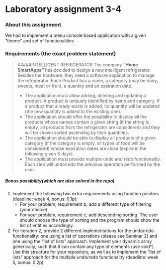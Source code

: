 # Laboratory assignment 3-4

### About this assignment


We had to implement a menu console based application with a given "theme" and set of functionalities
 


### Requirements (the exact problem statement)


>  #####INTELLIGENT REFRIGERATOR
>  The company **“Home SmartApps”** has decided to design a new intelligent
refrigerator. Besides the hardware, they need a software application to
manage the refrigerator. Each Product has a name, a category (may be
dairy, sweets, meat or fruit), a quantity and an expiration date. 
> * The application must allow adding, deleting and updating a
product. A product is uniquely identified by name and category. If a
product that already exists is added, its quantity will be updated (the new
quantity is added to the existing one).
> * The application should offer the possibility to display all the
products whose names contain a given string (if the string is empty, all products from the
refrigerator are considered) and they will be shown sorted ascending by their quantities.
> * The application should be able to display all products of a given category (if the category is
empty, all types of food will be considered) whose expiration dates are close (expire in the
following given X days)
> * The application must provide multiple undo and redo functionality. Each step will undo/redo the
previous operation performed by the user.


##### Bonus possibility(which are also solved in the repo)
 
1. Implement the following two extra requirements using function pointers (deadline:
week 4, bonus: 0.1p):
   * For your problem, requirement b, add a different type of filtering (your choice).
    * For your problem, requirement c, add descending sorting. The user should
choose the type of sorting and the program should show the list of entities
accordingly.
2. For iteration 2, provide 2 different implementations for the undo/redo functionality:
one using a list of operations (please see Seminar 2) and one using the “list of lists”
approach. Implement your dynamic array generically, such that it can contain any type
of elements (use void*). Use this structure for your repository, as well as to implement
the “list of lists” approach for the multiple undo/redo functionality (deadline: week 5,
bonus: 0.2p)